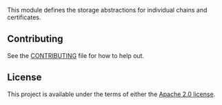 <!-- cargo-rdme start -->

This module defines the storage abstractions for individual chains and certificates.

<!-- cargo-rdme end -->

## Contributing

See the [CONTRIBUTING](../CONTRIBUTING.md) file for how to help out.

## License

This project is available under the terms of either the [Apache 2.0 license](../LICENSE).
